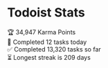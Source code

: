 
# Todoist Stats

<!-- TODO-IST:START -->
🏆  34,947 Karma Points           
🌸  Completed 12 tasks today           
✅  Completed 13,320 tasks so far           
⏳  Longest streak is 209 days
<!-- TODO-IST:END -->
